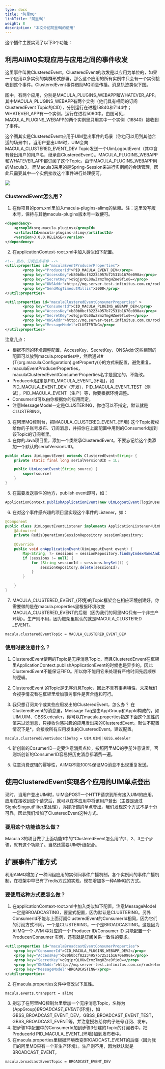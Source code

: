 ```yaml
---
type: docs
title: "阿里MQ"
linkTitle: "阿里MQ"
weight: 8
description: "本文介绍阿里MQ的使用"
---
```


这个插件主要实现了以下3个功能：
 
## 利用AliMQ实现应用与应用之间的事件收发

这里事件叫做ClusteredEvent，ClusteredEvent的收发是以应用为单位的，如果一个应用以多实例的集群形式部署，那么这个应用的所有实例中只会有一个实例接收到这个事件。ClusteredEvent事件借助MQ消息传播。消息轨迹类似下图。
 
图中，有两个应用，分别是MACULA_PLUGINS_WEBAPP和WHATEVER_APP。其中MACULA_PLUGINS_WEBAPP有两个实例（他们具有相同的订阅ClusteredEvent Topic的CID），分别运行在进程18840和7144中；WHATEVER_APP有一个实例，运行在进程5060中。由图可见，MACULA_PLUGINS_WEBAPP的两个实例里只用其中一个实例（18840）接收到了事件。
 
这个图其实是ClusteredEvent应用于UIM登出事件的场景（你也可以用到其他合适的场景中）。当用户登出UIM时，UIM会向MACULA_CLUSTERED_EVENT_DEV Topic发送一个UimLogoutEvent（其中含有登出用户的用户名，继承自ClusteredEvent）。MACULA_PLUGINS_WEBAPP和WHATEVER_APP都订阅了这个Topic。由于MACULA_PLUGINS_WEBAPP用的Macula3， 而Macula3采用的是Spring-Session来进行实例间的会话管理，因此只需要其中一个实例接收这个事件进行处理便可。

![](/images/chapter4/mq001.png)

### ClusteredEvent怎么用？
 
1. 在你项目的pom.xml里加入macula-plugins-alimq的依赖。注：这里没写版本号，保持与其他macula-plugins版本号一致便可。
```xml
<dependency>
    <groupId>org.macula.plugins</groupId>
    <artifactId>macula-plugins-alimq</artifactId>
    <version>3.0.0.RELEASE</version>
</dependency>
```           
2. 在applicationContext-root.xml中加入类似如下配置。

```xml
<!-- 发布、订阅业务事件 -->
<util:properties id="maculaEventProducerProperties">
        <prop key="ProducerId">PID_MACULA_EVENT_DEV</prop>
        <prop key="AccessKey">b80b0bcf82234957b72531b1670e090a</prop>
        <prop key="SecretKey">o9qjprQL0UwZrmzTmgHZne9fio0=</prop>
        <prop key="ONSAddr">http://mq.server-test.infinitus.com.cn/rocketmq/nsaddr4broker-internal</prop>
        <prop key="SendMsgTimeoutMillis">3000</prop>
</util:properties>

<util:properties id="maculaClusteredEventConsumerProperties" >
        <prop key="ConsumerId">CID_MACULA_PLUGINS_WEBAPP_DEV</prop>
        <prop key="AccessKey">b80b0bcf82234957b72531b1670e090a</prop>
        <prop key="SecretKey">o9qjprQL0UwZrmzTmgHZne9fio0=</prop>
        <prop key="ONSAddr">http://mq.server-test.infinitus.com.cn/rocketmq/nsaddr4broker-internal</prop>
        <prop key="MessageModel">CLUSTERING</prop>
</util:properties>
```
注意几点：
- 根据不同的环境调整配置，AccessKey，SecretKey，ONSAddr这些相同的配置可以放到macula.properties中，然后通过#{T(org.macula.Configuration).getProperty()}的方式来配置，避免重复。
- maculaEventProducerProperties，maculaClusteredEventConsumerProperties名字是固定的，不能改。
- ProducerId固定是PID_MACULA_EVENT_{环境}，如PID_MACULA_EVENT_DEV（开发），PID_MACULA_EVENT_TEST（测试），PID_MACULA_EVENT（生产）等，你要根据环境调整。
- ConsumerId可以由你根据你的应用而定。
- 注意MessageModel一定是CLUSTERING，你也可以不指定，默认就是CLUSTERING。


3. 在阿里MQ控制台，把MACULA_CLUSTERED_EVENT_{环境} 这个Topic授权给你的子账号发布、订阅消息，并把你在上面配置中用到的ConsumerId加到该Topic的订阅者里。
4. 在你的Java项目里，添加一个类继承ClusteredEvent。不要忘记给这个类添加一个默认的serialVersionUID。             
```java
public class UimLogoutEvent extends ClusteredEvent<String> {
    private static final long serialVersionUID = 1L;

    public UimLogoutEvent(String source) {
        super(source)
    }
}
```

5. 在需要发送事件的地方，publish event即可，如：
 
```java
ApplicationContext.publishApplicationEvent(new UimLogoutEvent(loginUsername));
```
 
6. 在对这个事件感兴趣的项目里实现这个事件的Listener，如：
 
```java
@Component
public class UimLogoutEventListener implements ApplicationListener<UimLogoutEvent>{
	@Autowired
	private RedisOperationsSessionRepository sessionRepository;
	
	@Override
	public void onApplicationEvent(UimLogoutEvent event) {
    	Map<String, ?> sessions = sessionRepository.findByIndexNameAndIndexValue(FindByIndexNameSessionRepository.PRINCIPAL_NAME_INDEX_NAME, event.getSource());
		if (sessions != null) {
			for (String sessionId : sessions.keySet()) {
				sessionRepository.delete(sessionId);
			}
		}
		
	}
}
```
 
7. MACULA_CLUSTERED_EVENT_{环境}的Topic框架会在相应环境创建好。你需要做的是在macula.properties里根据环境改变MACULA_CLUSTERED_EVENT的后缀（因为我们的阿里MQ只有一个非生产环境）。生产则不用，因为框架里默认的就是MACULA_CLUSTERED _EVENT。
 
```properties
macula.clusteredEventTopic = MACULA_CLUSTERED_EVENT_DEV
```
 
### 使用时要注意什么？
 
1. ClusteredEvent使用的Topic是无序消息Topic，而且ClusteredEnvent在框架里ApplicationContext.publishApplicationEvent的时候也是异步的，因此ClusteredEvent不能保证FIFO。所以你不能用它来处理有严格时间先后顺序的逻辑。

2. ClusteredEvent 的Topic是无序消息Topic，因此不具有事务特性，未来我们会视乎情况看在框架里增加事务事件是否合适和可行。

3. 我只想订阅某个或某些应用发出的ClusteredEvent，怎么办？ 在ClusteredEvent的消息里，Message Tag是由AppGroup和AppId构成的，如UIM.UIM、GBSS.edealer，你可以在macula.properties指定下面这个属性的值来过滤消息，只接收你感兴趣的应用发出来的ClusteredEvent。默认不配置情况下是*，会接收所有应用发出的ClusteredEvent。建议配置。

```properties
macula.clusteredEventSubscribeTag = UIM.UIM||GBSS.edealer
```

4. 新创新的CosumerID一定要注意消费点位，按照阿里MQ的手册注意设置，否则新创新的ConsumerID容易把历史消息都消费一遍。

5. 注意消费逻辑的幂等性，AliMQ不能100%保证MQ消息不出现重复发送。
 

## 使用ClusteredEvent实现各个应用的UIM单点登出
 
现时，当用户登出UIM时，UIM会POST一个HTTP请求到所有接入UIM的应用，应用在接收到这个请求后，就可以在本应用中将该用户登出（主要是通过SignleSingoutFilter来处理），亦即所谓的单点登出。我们发现这个方式不是十分可靠，因此我们增加了ClusteredEvent这种方式。
 
### 要用这个功能该怎么做？
 
Macula 3的项目做了上面功能1中的“ClusteredEvent怎么用”的1、2、3三个步骤，就有这个功能了。当然还需要UIM升级配合。
 
 
 
## 扩展事件广播方式

利用AliMQ增加了一种同组应用的实例间事件广播机制。各个实例间的事件广播机制，在框架中早已有了redis方式的实现，现在增加多一种AliMQ的方式。
 
### 要使用这种方式要怎么做？
                  
1. 在applicationContext-root.xml中加入类似如下配置。注意MessageModel一定是BROADCASTING，要显式配置，因为默认是CLUSTERING。另外ConsumerId不能与上面订阅ClusteredEvent的ConsumerId相同，因为它们的订阅方式不同，一个是CLUSTERING，一个是BROADCASTING。这是因为AliMQ一个 JVM 中对应的一个 Producer ID/Consumer ID 只能配置一个 Producer/Consumer 实例，还有就是订阅关系一致性的要求。

```xml
<util:properties id="maculaBroadcastEventConsumerProperties">
    <prop key="ConsumerId">CID_MACULA_PLUGINS_WEBAPP_DEV2</prop>
    <prop key="AccessKey">b80b0bcf82234957b72531b1670e090a</prop>
    <prop key="SecretKey">o9qjprQL0UwZrmzTmgHZne9fio0=</prop>
    <prop key="ONSAddr">http://mq.server-test.infinitus.com.cn/rocketmq/nsaddr4broker-internal</prop>
    <prop key="MessageModel">BROADCASTING</prop>
</util:properties>
```

2. 在macula.properties文件中修改以下属性。
 
```properties
macula.events.transport = alimq
```
 
3. 别忘了在阿里MQ控制台里增加一个无序消息Topic，名称为{AppGroup}_BROADCAST_EVENT_{环境}，如GBSS_BROADCAST_EVENT_DEV，GBSS_BROADCAST_EVENT_TEST，GBSS_BROADCAST_EVENT等，并注意授权给你的子账号订阅、发布。
4. 把步骤1中配置中的ConsumerId加到步骤3创建的Topic的订阅者中，把ProducerId PID_MACULA_EVENT_{环境}加到发布者中。
5. 在macula.properties里根据环境改变BROADCAST_EVENT的后缀（因为我们的阿里MQ只有一个非生产环境）。生产则不用，因为默认就是BROADCAST_EVENT。
 
```properties
macula.broadcastEventTopic = BROADCAST_EVENT_DEV
```